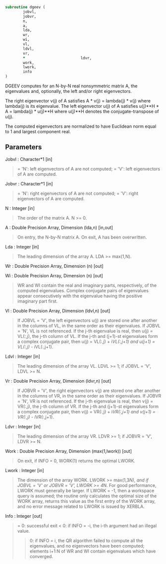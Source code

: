 ```fortran
subroutine dgeev (
		jobvl,
		jobvr,
		n,
		a,
		lda,
		wr,
		wi,
		vl,
		ldvl,
		vr,
		*                         ldvr,
		work,
		lwork,
		info
)
```

 DGEEV computes for an N-by-N real nonsymmetric matrix A, the
 eigenvalues and, optionally, the left and/or right eigenvectors.

 The right eigenvector v(j) of A satisfies
                  A * v(j) = lambda(j) * v(j)
 where lambda(j) is its eigenvalue.
 The left eigenvector u(j) of A satisfies
               u(j)**H * A = lambda(j) * u(j)**H
 where u(j)**H denotes the conjugate-transpose of u(j).

 The computed eigenvectors are normalized to have Euclidean norm
 equal to 1 and largest component real.

## Parameters
Jobvl : Character*1 [in]
> = 'N': left eigenvectors of A are not computed;
> = 'V': left eigenvectors of A are computed.

Jobvr : Character*1 [in]
> = 'N': right eigenvectors of A are not computed;
> = 'V': right eigenvectors of A are computed.

N : Integer [in]
> The order of the matrix A. N >= 0.

A : Double Precision Array, Dimension (lda,n) [in,out]
> On entry, the N-by-N matrix A.
> On exit, A has been overwritten.

Lda : Integer [in]
> The leading dimension of the array A.  LDA >= max(1,N).

Wr : Double Precision Array, Dimension (n) [out]

Wi : Double Precision Array, Dimension (n) [out]
> WR and WI contain the real and imaginary parts,
> respectively, of the computed eigenvalues.  Complex
> conjugate pairs of eigenvalues appear consecutively
> with the eigenvalue having the positive imaginary part
> first.

Vl : Double Precision Array, Dimension (ldvl,n) [out]
> If JOBVL = 'V', the left eigenvectors u(j) are stored one
> after another in the columns of VL, in the same order
> as their eigenvalues.
> If JOBVL = 'N', VL is not referenced.
> If the j-th eigenvalue is real, then u(j) = VL(:,j),
> the j-th column of VL.
> If the j-th and (j+1)-st eigenvalues form a complex
> conjugate pair, then u(j) = VL(:,j) + i*VL(:,j+1) and
> u(j+1) = VL(:,j) - i*VL(:,j+1).

Ldvl : Integer [in]
> The leading dimension of the array VL.  LDVL >= 1; if
> JOBVL = 'V', LDVL >= N.

Vr : Double Precision Array, Dimension (ldvr,n) [out]
> If JOBVR = 'V', the right eigenvectors v(j) are stored one
> after another in the columns of VR, in the same order
> as their eigenvalues.
> If JOBVR = 'N', VR is not referenced.
> If the j-th eigenvalue is real, then v(j) = VR(:,j),
> the j-th column of VR.
> If the j-th and (j+1)-st eigenvalues form a complex
> conjugate pair, then v(j) = VR(:,j) + i*VR(:,j+1) and
> v(j+1) = VR(:,j) - i*VR(:,j+1).

Ldvr : Integer [in]
> The leading dimension of the array VR.  LDVR >= 1; if
> JOBVR = 'V', LDVR >= N.

Work : Double Precision Array, Dimension (max(1,lwork)) [out]
> On exit, if INFO = 0, WORK(1) returns the optimal LWORK.

Lwork : Integer [in]
> The dimension of the array WORK.  LWORK >= max(1,3*N), and
> if JOBVL = 'V' or JOBVR = 'V', LWORK >= 4*N.  For good
> performance, LWORK must generally be larger.
> If LWORK = -1, then a workspace query is assumed; the routine
> only calculates the optimal size of the WORK array, returns
> this value as the first entry of the WORK array, and no error
> message related to LWORK is issued by XERBLA.

Info : Integer [out]
> = 0:  successful exit
> < 0:  if INFO = -i, the i-th argument had an illegal value.
> > 0:  if INFO = i, the QR algorithm failed to compute all the
> eigenvalues, and no eigenvectors have been computed;
> elements i+1:N of WR and WI contain eigenvalues which
> have converged.

